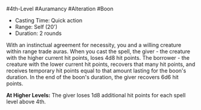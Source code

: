 #4th-Level #Auramancy #Alteration #Boon
 
- Casting Time: Quick action
- Range: Self (20')
- Duration: 2 rounds  

With an instinctual agreement for necessity, you and a willing creature within range trade auras. When you cast the spell, the giver - the creature with the higher current hit points, loses 4d8 hit points. The borrower - the creature with the lower current hit points, recovers that many hit points, and receives temporary hit points equal to that amount lasting for the boon's duration. In the end of the boon's duration, the giver recovers 6d6 hit points.
 
**At Higher Levels:** The giver loses 1d8 additional hit points for each spell level above 4th.